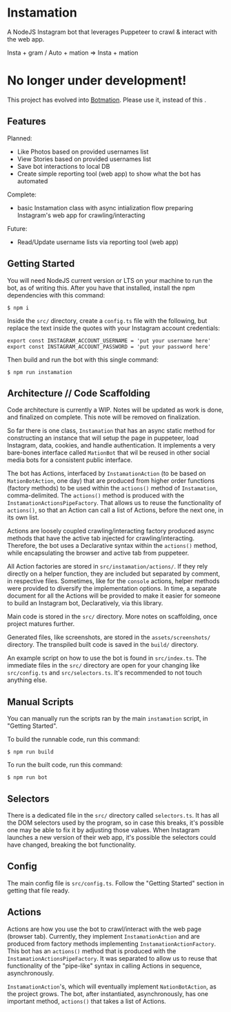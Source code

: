 # Instamation

A NodeJS Instagram bot that leverages Puppeteer to crawl & interact with the web app.

Insta + gram / Auto + mation => Insta + mation

# No longer under development!

This project has evolved into [Botmation](https://github.com/mrWh1te/Botmation/). Please use it, instead of this
.


## Features

Planned:
 - Like Photos based on provided usernames list
 - View Stories based on provided usernames list
 - Save bot interactions to local DB
 - Create simple reporting tool (web app) to show what the bot has automated

Complete:
 - basic Instamation class with async intialization flow preparing Instagram's web app for crawling/interacting

Future:
 - Read/Update username lists via reporting tool (web app)

## Getting Started

You will need NodeJS current version or LTS on your machine to run the bot, as of writing this. After you have that installed, install the npm dependencies with this command:

```
$ npm i
```

Inside the `src/` directory, create a `config.ts` file with the following, but replace the text inside the quotes with your Instagram account credentials:
```
export const INSTAGRAM_ACCOUNT_USERNAME = 'put your username here'
export const INSTAGRAM_ACCOUNT_PASSWORD = 'put your password here'
```

Then build and run the bot with this single command:
```
$ npm run instamation
```

## Architecture // Code Scaffolding

Code architecture is currently a WIP. Notes will be updated as work is done, and finalized on complete. This note will be removed on finalization.

So far there is one class, `Instamation` that has an async static method for constructing an instance that will setup the page in puppeteer, load Instagram, data, cookies, and handle authentication. It implements a very bare-bones interface called `MationBot` that wil be reused in other social media bots for a consistent public interface.

The bot has Actions, interfaced by `InstamationAction` (to be based on `MationBotAction`, one day) that are produced from higher order functions (factory methods) to be used within the `actions()` method of `Instamation`, comma-delimited. The `actions()` method is produced with the `InstamationActionsPipeFactory`. That allows us to reuse the functionality of `actions()`, so that an Action can call a list of Actions, before the next one, in its own list. 

Actions are loosely coupled crawling/interacting factory produced async methods that have the active tab injected for crawling/interacting. Therefore, the bot uses a Declarative syntax within the `actions()` method, while encapsulating the browser and active tab from puppeteer.

All Action factories are stored in `src/instamation/actions/`. If they rely directly on a helper function, they are included but separated by comment, in respective files. Sometimes, like for the `console` actions, helper methods were provided to diversify the implementation options. In time, a separate document for all the Actions will be provided to make it easier for someone to build an Instagram bot, Declaratively, via this library.

Main code is stored in the `src/` directory. More notes on scaffolding, once project matures further.

Generated files, like screenshots, are stored in the `assets/screenshots/` directory. The transpiled built code is saved in the `build/` directory.

An example script on how to use the bot is found in `src/index.ts`. The immediate files in the `src/` directory are open for your changing like `src/config.ts` and `src/selectors.ts`. It's recommended to not touch anything else.

## Manual Scripts

You can manually run the scripts ran by the main `instamation` script, in "Getting Started".

To build the runnable code, run this command:
```
$ npm run build
```

To run the built code, run this command:
```
$ npm run bot
```

## Selectors

There is a dedicated file in the `src/` directory called `selectors.ts`. It has all the DOM selectors used by the program, so in case this breaks, it's possible one may be able to fix it by adjusting those values. When Instagram launches a new version of their web app, it's possible the selectors could have changed, breaking the bot functionality.

## Config

The main config file is `src/config.ts`. Follow the "Getting Started" section in getting that file ready.

## Actions

Actions are how you use the bot to crawl/interact with the web page (browser tab). Currently, they implement `InstamationAction` and are produced from factory methods implementing `InstamationActionFactory`. This bot has an `actions()` method that is produced with the `InstamationActionsPipeFactory`. It was separated to allow us to reuse that functionality of the "pipe-like" syntax in calling Actions in sequence, asynchronously.

`InstamationAction`'s, which will eventually implement `NationBotAction`, as the project grows. The bot, after instantiated, asynchronously, has one important method, `actions()` that takes a list of Actions.
